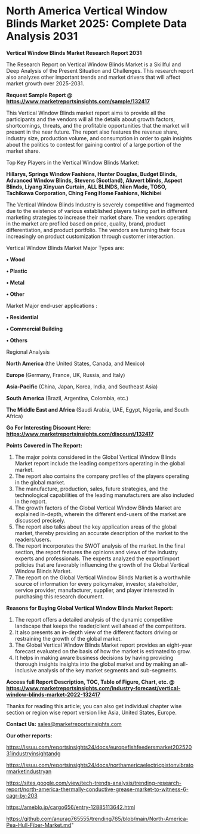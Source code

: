 # North America Vertical Window Blinds Market 2025: Complete Data Analysis 2031

<strong>Vertical Window Blinds Market Research Report 2031</strong>

The Research Report on Vertical Window Blinds Market is a Skillful and Deep Analysis of the Present Situation and Challenges. This research report also analyzes other important trends and market drivers that will affect market growth over 2025-2031.

<strong>Request Sample Report @ <a href=https://www.marketreportsinsights.com/sample/132417>https://www.marketreportsinsights.com/sample/132417</a></strong>

This Vertical Window Blinds market report aims to provide all the participants and the vendors will all the details about growth factors, shortcomings, threats, and the profitable opportunities that the market will present in the near future. The report also features the revenue share, industry size, production volume, and consumption in order to gain insights about the politics to contest for gaining control of a large portion of the market share.

Top Key Players in the Vertical Window Blinds Market:

<strong>Hillarys, Springs Window Fashions, Hunter Douglas, Budget Blinds, Advanced Window Blinds, Stevens (Scotland), Aluvert blinds, Aspect Blinds, Liyang Xinyuan Curtain, ALL BLINDS, Nien Made, TOSO, Tachikawa Corporation, Ching Feng Home Fashions, Nichibei</strong>

The Vertical Window Blinds Industry is severely competitive and fragmented due to the existence of various established players taking part in different marketing strategies to increase their market share. The vendors operating in the market are profiled based on price, quality, brand, product differentiation, and product portfolio. The vendors are turning their focus increasingly on product customization through customer interaction.

Vertical Window Blinds Market Major Types are:

<strong>• Wood

• Plastic

• Metal

• Other</strong>

Market Major end-user applications :

<strong>• Residential

• Commercial Building

• Others</strong>

Regional Analysis

</u><strong><b>North America</b></strong> (the United States, Canada, and Mexico)

<strong><b>Europe </b></strong>(Germany, France, UK, Russia, and Italy)

<strong><b>Asia-Pacific</b></strong> (China, Japan, Korea, India, and Southeast Asia)

<strong><b>South America</b></strong> (Brazil, Argentina, Colombia, etc.)

<strong><b>The Middle East and Africa</b></strong> (Saudi Arabia, UAE, Egypt, Nigeria, and South Africa)

<strong>Go For Interesting Discount Here: <a href=https://www.marketreportsinsights.com/discount/132417>https://www.marketreportsinsights.com/discount/132417</a></strong>

<strong>Points Covered in The Report:</strong>
<ol>
  <li>The major points considered in the Global Vertical Window Blinds Market report include the leading competitors operating in the global market.</li>
  <li>The report also contains the company profiles of the players operating in the global market.</li>
  <li>The manufacture, production, sales, future strategies, and the technological capabilities of the leading manufacturers are also included in the report.</li>
  <li>The growth factors of the Global Vertical Window Blinds Market are explained in-depth, wherein the different end-users of the market are discussed precisely.</li>
  <li>The report also talks about the key application areas of the global market, thereby providing an accurate description of the market to the readers/users.</li>
  <li>The report incorporates the SWOT analysis of the market. In the final section, the report features the opinions and views of the industry experts and professionals. The experts analyzed the export/import policies that are favorably influencing the growth of the Global Vertical Window Blinds Market.</li>
  <li>The report on the Global Vertical Window Blinds Market is a worthwhile source of information for every policymaker, investor, stakeholder, service provider, manufacturer, supplier, and player interested in purchasing this research document.</li>
</ol>
<strong>Reasons for Buying Global Vertical Window Blinds Market Report:</strong>

<ol>
  <li>The report offers a detailed analysis of the dynamic competitive landscape that keeps the reader/client well ahead of the competitors.</li>
  <li>It also presents an in-depth view of the different factors driving or restraining the growth of the global market.</li>
  <li>The Global Vertical Window Blinds Market report provides an eight-year forecast evaluated on the basis of how the market is estimated to grow.</li>
  <li>It helps in making aware business decisions by having providing thorough insights insights into the global market and by making an all-inclusive analysis of the key market segments and sub-segments.</li>
</ol>
<strong>Access full Report Description, TOC, Table of Figure, Chart, etc. @ <a href=https://www.marketreportsinsights.com/industry-forecast/vertical-window-blinds-market-2022-132417>https://www.marketreportsinsights.com/industry-forecast/vertical-window-blinds-market-2022-132417</a></strong>


Thanks for reading this article; you can also get individual chapter wise section or region wise report version like Asia, United States, Europe.

<strong>Contact Us:</strong>
sales@marketreportsinsights.com

<strong>Our other reports:</strong>

<a href=https://issuu.com/reportsinsights24/docs/europefishfeedersmarket20252031industryinsightandg>https://issuu.com/reportsinsights24/docs/europefishfeedersmarket20252031industryinsightandg</a>

<a href=https://issuu.com/reportsinsights24/docs/northamericaelectricpistonvibratormarketindustryan>https://issuu.com/reportsinsights24/docs/northamericaelectricpistonvibratormarketindustryan</a>

<a href=https://sites.google.com/view/tech-trends-analysis/trending-research-report/north-america-thermally-conductive-grease-market-to-witness-6-cagr-by-203>https://sites.google.com/view/tech-trends-analysis/trending-research-report/north-america-thermally-conductive-grease-market-to-witness-6-cagr-by-203</a>

<a href=https://ameblo.jp/cargo656/entry-12885113642.html>https://ameblo.jp/cargo656/entry-12885113642.html</a>

<a href=https://github.com/anurag765555/trending765/blob/main/North-America-Pea-Hull-Fiber-Market.md>https://github.com/anurag765555/trending765/blob/main/North-America-Pea-Hull-Fiber-Market.md</a>"
